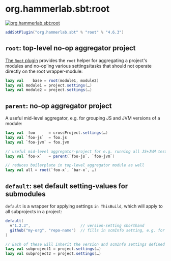 # org.hammerlab.sbt:root

[![org.hammerlab.sbt:root](https://img.shields.io/badge/org.hammerlab.sbt:root-4.6.3-green.svg)](http://search.maven.org/#search%7Cga%7C1%7Cg%3A%22org.hammerlab.sbt%22%20a%3A%22root%22)

```scala
addSbtPlugin("org.hammerlab.sbt" % "root" % "4.6.3")
```

## `root`: top-level no-op aggregator project
[The `Root` plugin](src/main/scala/org/hammerlab/sbt/plugin/Root.scala) provides the `root` helper for aggregating a project's modules and no-op'ing various settings/tasks that should not operate directly on the root wrapper-module:

```scala
lazy val    base = root(module1, module2)
lazy val module1 = project.settings(…)
lazy val module2 = project.settings(…)
```

## `parent`: no-op aggregator project

A useful mid-level aggregator, e.g. for grouping JS and JVM versions of a module:

```scala
lazy val  foo      = crossProject.settings(…)
lazy val `foo-js`  = foo.js
lazy val `foo-jvm` = foo.jvm

// useful mid-level aggregator-project for e.g. running all JS+JVM tests for a module
lazy val `foo-x`   = parent(`foo-js`, `foo-jvm`)

// reduces boilerplate in top-level aggregator module as well
lazy val all = root(`foo-x`, `bar-x`, …)
```

## `default`: set default setting-values for submodules

`default` is a wrapper for applying settings `in ThisBuild`, which will apply to all subprojects in a project:

```scala
default(
  v"1.2.3",                      // version-setting shorthand
  github("my-org", "repo-name")  // fills in scmInfo setting, e.g. for corresponding POM field
)

// Each of these will inherit the version and scmInfo settings defined above
lazy val subproject1 = project.settings(…)
lazy val subproject2 = project.settings(…)
```
